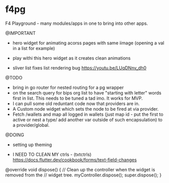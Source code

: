 # f4pg
 F4 Playground - many modules/apps in one to bring into other apps.

 @IMPORTANT
 - hero widget for animating acorss pages with same iimage (opening a val in a list for example)
 - play withi this hero widget as it creates clean animations

 - sliver list fixes list rendering bug https://youtu.be/LUqDNnv_dh0

 @TODO
 - bring in go router for nested routing for a pg wrapper
 - on the search query for bips org list to have "starting with letter" words first in list. This needs to be tuned a tad imo. It works for MVP.
 - I can pull some old reduntant code now that providers are in.
 - A Custom node widget which sets the node to be fired at via provider.
 - Fetch /wallets and map all logged in wallets (just map id - put the first to active or nest a type/ add another var outside of such encapsulation) to a provider/global.

 @DOING
 - setting up theming
 

 - I NEED TO CLEAN MY ctrls - (txtctrls) https://docs.flutter.dev/cookbook/forms/text-field-changes

 @override
  void dispose() {
    // Clean up the controller when the widget is removed from the
    // widget tree.
    myController.dispose();
    super.dispose();
  }
